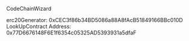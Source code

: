 CodeChainWizard

erc20Generator: 0xCEC3f86b34BD5086a88A8fAcB51849166BBc010D
LookUpContract Address: 0x77D6676148F6E1f6354c05325AD5393931a5dfaF